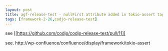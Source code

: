 ```yaml
---
layout: post
title: agf-release-test - nullFirst attribute added in tokio-assert tag
tags: [framework-2-26,codjo-release-test]
---
```

see [[https://github.com/codjo/codjo-release-test/pull/11]]

see. http://wp-confluence/confluence/display/framework/tokio-assert

